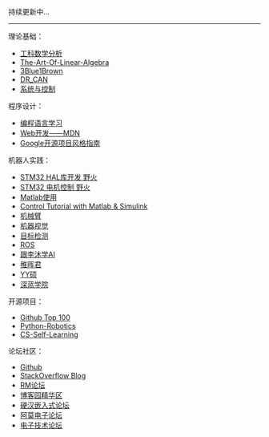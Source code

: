 持续更新中...

----

理论基础：

- [工科数学分析](https://www.zhihu.com/column/c_1196023055833497600)
- [The-Art-Of-Linear-Algebra](https://github.com/kenjihiranabe/The-Art-of-Linear-Algebra/blob/main/README-zh-CN.md)
- [3Blue1Brown](https://space.bilibili.com/88461692)
- [DR_CAN](https://space.bilibili.com/230105574)
- [系统与控制](https://www.zhihu.com/people/xiang-yi-55-49)

程序设计：

- [编程语言学习](https://www.w3schools.com/)
- [Web开发——MDN](https://developer.mozilla.org/zh-CN/)
- [Google开源项目风格指南](https://zh-google-styleguide.readthedocs.io/en/latest/google-cpp-styleguide/)

机器人实践：

- [STM32 HAL库开发 野火](https://doc.embedfire.com/mcu/stm32/f429tiaozhanzhe/std/zh/latest/index.html)
- [STM32 电机控制 野火](https://doc.embedfire.com/motor/motor_tutorial/zh/latest/basis_part/motor_introduction.html)
- [Matlab使用](https://ww2.mathworks.cn/help/index.html)
- [Control Tutorial with Matlab & Simulink](https://ctms.engin.umich.edu/CTMS/index.php%3Fexample%3DIntroduction%26section%3DSimulinkControl)
- [机械臂](https://blog.csdn.net/m0_53966219/article/details/125303151%3Fspm%3D1001.2014.3001.5502)
- [机器视觉](https://blog.csdn.net/m0_53966219/article/details/127199948%3Fspm%3D1001.2014.3001.5502)
- [目标检测](https://blog.csdn.net/yegeli/article/details/109861867)
- [ROS](http://www.autolabor.com.cn/book/ROSTutorials/)
- [跟李沐学AI](https://space.bilibili.com/1567748478)
- [稚晖君](https://space.bilibili.com/20259914)
- [YY硕](https://www.zhihu.com/people/yyss2037)
- [深蓝学院](https://www.shenlanxueyuan.com/)

开源项目：

- [Github Top 100](https://github.com/EvanLi/Github-Ranking/blob/master/Top100/Top-100-stars.md)
- [Python-Robotics](https://atsushisakai.github.io/PythonRobotics/modules/path_planning/path_planning.html)
- [CS-Self-Learning](https://github.com/PKUFlyingPig/cs-self-learning%3Ftab%3Dreadme-ov-file)

论坛社区：

- [Github](https://github.com/)
- [StackOverflow Blog](https://stackoverflow.blog/)
- [RM论坛](https://bbs.robomaster.com/portal.php)
- [博客园精华区](https://www.cnblogs.com/pick/)
- [硬汉嵌入式论坛](https://www.armbbs.cn/)
- [阿莫电子论坛](https://www.amobbs.com/forum-3020-1.html)
- [电子技术论坛](https://bbs.21ic.com/)

